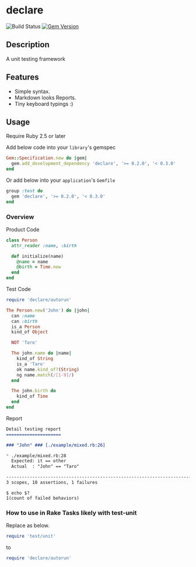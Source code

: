 declare
=======

![Build Status](https://github.com/kachick/declare/actions/workflows/test_behaviors.yml/badge.svg?branch=main)
[![Gem Version](https://badge.fury.io/rb/declare.png)](http://badge.fury.io/rb/declare)

Description
------------

A unit testing framework

Features
--------

* Simple syntax.
* Markdown looks Reports.
* Tiny keyboard typings :)

Usage
-----

Require Ruby 2.5 or later

Add below code into your `library`'s gemspec

```ruby
Gem::Specification.new do |gem|
  gem.add_development_dependency 'declare', '>= 0.2.0', '< 0.3.0'
end
```

Or add below into your `application`'s `Gemfile`

```ruby
group :test do
  gem 'declare', '>= 0.2.0', '< 0.3.0'
end
```

### Overview

Product Code

```ruby
class Person
  attr_reader :name, :birth

  def initialize(name)
    @name = name
    @birth = Time.now
  end
end
```

Test Code

```ruby
require 'declare/autorun'

The Person.new('John') do |john|
  can :name
  can :birth
  is_a Person
  kind_of Object

  NOT 'Taro'

  The john.name do |name|
    kind_of String
    is_a 'Taro'
    ok name.kind_of?(String)
    ng name.match(/[1-9]/)
  end

  The john.birth do
    kind_of Time
  end
end
```

Report

```markdown
Detail testing report
=====================

### "John" ### [./example/mixed.rb:26]

* ./example/mixed.rb:28
  Expected: it == other
  Actual  : "John" == "Taro"

------------------------------------------------------------------------------
3 scopes, 10 assertions, 1 failures
```

```console
$ echo $?
1(count of failed behaviors)
```

### How to use in Rake Tasks likely with test-unit

Replace as below.

```ruby
require 'test/unit'
```

to

```ruby
require 'declare/autorun'
```
